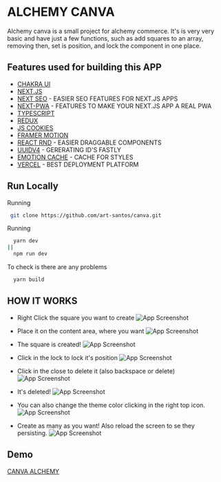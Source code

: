 
# ALCHEMY CANVA

Alchemy canva is a small project for alchemy commerce. It's is very very basic and have just a few functions, such as add squares to an array, removing then, set is position, and lock the component in one place. 

## Features used for building this APP

 - [CHAKRA UI](https://chakra-ui.com/)
 - [NEXT.JS](https://nextjs.org/)
 - [NEXT SEO](https://github.com/garmeeh/next-seo) - EASIER SEO FEATURES FOR NEXT.JS APPS
 - [NEXT-PWA](https://www.npmjs.com/package/next-pwa) - FEATURES TO MAKE YOUR NEXT.JS APP A REAL PWA
 - [TYPESCRIPT](https://www.typescriptlang.org/)
 - [REDUX](https://redux.js.org/)
 - [JS COOKIES](https://github.com/js-cookie/js-cookie)
 - [FRAMER MOTION](https://github.com/framer/motion)
 - [REACT RND](https://github.com/bokuweb/react-rnd) - EASIER DRAGGABLE COMPONENTS
 - [UUIDV4](hhttps://www.npmjs.com/package/uuidv4) - GERERATING ID'S FASTLY
 - [EMOTION CACHE](https://emotion.sh/docs/@emotion/cache) - CACHE FOR STYLES
 - [VERCEL](https://vercel.com/) - BEST DEPLOYMENT PLATFORM
## Run Locally

Running

```bash
 git clone https://github.com/art-santos/canva.git
```

Running

```bash
  yarn dev
||
  npm run dev
```

To check is there are any problems

```bash
  yarn build
```

  
## HOW IT WORKS
* Right Click the square you want to create 
![App Screenshot](https://canva-plum.vercel.app/readme/1.png)

* Place it on the content area, where you want
![App Screenshot](https://canva-plum.vercel.app/readme/2.png)

* The square is created!
![App Screenshot](https://canva-plum.vercel.app/readme/3.png)

* Click in the lock to lock it's position
![App Screenshot](https://canva-plum.vercel.app/readme/4.png)

* Click in the close to delete it (also backspace or delete)
![App Screenshot](https://canva-plum.vercel.app/readme/5.png)

* It's deleted!
![App Screenshot](https://canva-plum.vercel.app/readme/6.png)

* You can also change the theme color clicking in the right top icon.
![App Screenshot](https://canva-plum.vercel.app/readme/7.png)

* Create as many as you want! Also reload the screen to se they persisting.
![App Screenshot](https://canva-plum.vercel.app/readme/8.png)



  
## Demo

[CANVA ALCHEMY](https://canva-plum.vercel.app/)

  

